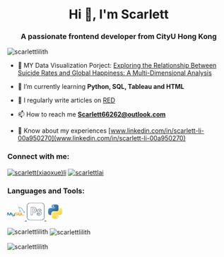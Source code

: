 <h1 align="center">Hi 👋, I'm Scarlett</h1>
<h3 align="center">A passionate frontend developer from CityU Hong Kong</h3>

<p align="left"> <img src="https://komarev.com/ghpvc/?username=scarlettlilith&label=Profile%20views&color=0e75b6&style=flat" alt="scarlettlilith" /> </p>

- 🔭 MY Data Visualization Porject: [Exploring the Relationship Between Suicide Rates and Global Happiness: A Multi-Dimensional Analysis](https://github.com/ScarlettLilith/6335Data-Visualization-Python-/blob/main/LiXiaoXue_data%20visualization.ipynb)

- 🌱 I’m currently learning **Python, SQL, Tableau and HTML**

- 📝 I regularly write articles on [RED](RED)

- 📫 How to reach me **Scarlett66262@outlook.com**

- 📄 Know about my experiences [www.linkedin.com/in/scarlett-li-00a950270](www.linkedin.com/in/scarlett-li-00a950270)

<h3 align="left">Connect with me:</h3>
<p align="left">
<a href="https://linkedin.com/in/scarlett(xiaoxue)li" target="blank"><img align="center" src="https://raw.githubusercontent.com/rahuldkjain/github-profile-readme-generator/master/src/images/icons/Social/linked-in-alt.svg" alt="scarlett(xiaoxue)li" height="30" width="40" /></a>
<a href="https://kaggle.com/scarlettlai" target="blank"><img align="center" src="https://raw.githubusercontent.com/rahuldkjain/github-profile-readme-generator/master/src/images/icons/Social/kaggle.svg" alt="scarlettlai" height="30" width="40" /></a>
</p>

<h3 align="left">Languages and Tools:</h3>
<p align="left"> <a href="https://www.mysql.com/" target="_blank" rel="noreferrer"> <img src="https://raw.githubusercontent.com/devicons/devicon/master/icons/mysql/mysql-original-wordmark.svg" alt="mysql" width="40" height="40"/> </a> <a href="https://www.photoshop.com/en" target="_blank" rel="noreferrer"> <img src="https://raw.githubusercontent.com/devicons/devicon/master/icons/photoshop/photoshop-line.svg" alt="photoshop" width="40" height="40"/> </a> <a href="https://www.python.org" target="_blank" rel="noreferrer"> <img src="https://raw.githubusercontent.com/devicons/devicon/master/icons/python/python-original.svg" alt="python" width="40" height="40"/> </a> </p>

<p><img align="left" src="https://github-readme-stats.vercel.app/api/top-langs?username=scarlettlilith&show_icons=true&locale=en&layout=compact" alt="scarlettlilith" /></p>

<p>&nbsp;<img align="center" src="https://github-readme-stats.vercel.app/api?username=scarlettlilith&show_icons=true&locale=en" alt="scarlettlilith" /></p>

<p><img align="center" src="https://github-readme-streak-stats.herokuapp.com/?user=scarlettlilith&" alt="scarlettlilith" /></p>

